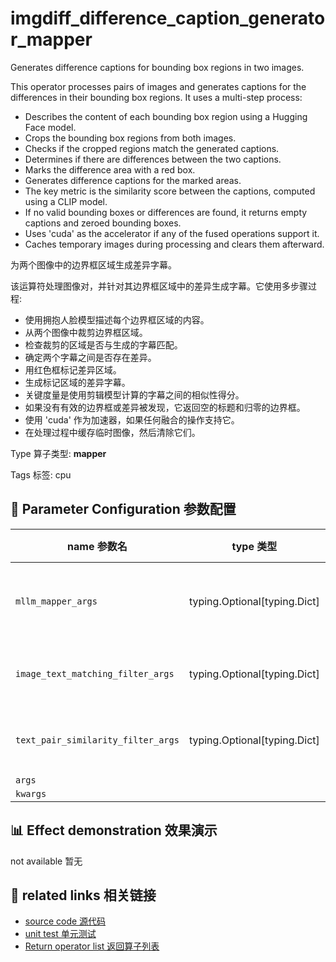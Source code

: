 # imgdiff_difference_caption_generator_mapper

Generates difference captions for bounding box regions in two images.

This operator processes pairs of images and generates captions for the differences in their bounding box regions. It uses a multi-step process:
- Describes the content of each bounding box region using a Hugging Face model.
- Crops the bounding box regions from both images.
- Checks if the cropped regions match the generated captions.
- Determines if there are differences between the two captions.
- Marks the difference area with a red box.
- Generates difference captions for the marked areas.
- The key metric is the similarity score between the captions, computed using a CLIP model.
- If no valid bounding boxes or differences are found, it returns empty captions and zeroed bounding boxes.
- Uses 'cuda' as the accelerator if any of the fused operations support it.
- Caches temporary images during processing and clears them afterward.

为两个图像中的边界框区域生成差异字幕。

该运算符处理图像对，并针对其边界框区域中的差异生成字幕。它使用多步骤过程:
- 使用拥抱人脸模型描述每个边界框区域的内容。
- 从两个图像中裁剪边界框区域。
- 检查裁剪的区域是否与生成的字幕匹配。
- 确定两个字幕之间是否存在差异。
- 用红色框标记差异区域。
- 生成标记区域的差异字幕。
- 关键度量是使用剪辑模型计算的字幕之间的相似性得分。
- 如果没有有效的边界框或差异被发现，它返回空的标题和归零的边界框。
- 使用 'cuda' 作为加速器，如果任何融合的操作支持它。
- 在处理过程中缓存临时图像，然后清除它们。

Type 算子类型: **mapper**

Tags 标签: cpu

## 🔧 Parameter Configuration 参数配置
| name 参数名 | type 类型 | default 默认值 | desc 说明 |
|--------|------|--------|------|
| `mllm_mapper_args` | typing.Optional[typing.Dict] | `{}` | Arguments for multimodal language model mapper. |
| `image_text_matching_filter_args` | typing.Optional[typing.Dict] | `{}` | Arguments for image-text matching filter. |
| `text_pair_similarity_filter_args` | typing.Optional[typing.Dict] | `{}` | Arguments for text pair similarity filter. |
| `args` |  | `''` |  |
| `kwargs` |  | `''` |  |

## 📊 Effect demonstration 效果演示
not available 暂无

## 🔗 related links 相关链接
- [source code 源代码](../../../data_juicer/ops/mapper/imgdiff_difference_caption_generator_mapper.py)
- [unit test 单元测试](../../../tests/ops/mapper/test_imgdiff_difference_caption_generator_mapper.py)
- [Return operator list 返回算子列表](../../Operators.md)
